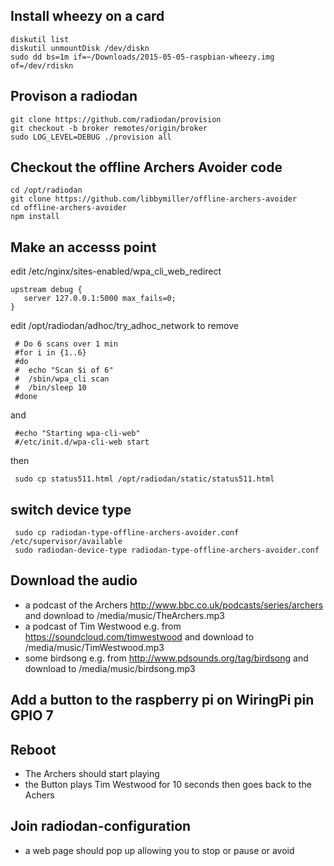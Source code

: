 ## Install wheezy on a card

    diskutil list
    diskutil unmountDisk /dev/diskn
    sudo dd bs=1m if=~/Downloads/2015-05-05-raspbian-wheezy.img of=/dev/rdiskn

## Provison a radiodan

    git clone https://github.com/radiodan/provision
    git checkout -b broker remotes/origin/broker
    sudo LOG_LEVEL=DEBUG ./provision all

## Checkout the offline Archers Avoider code

    cd /opt/radiodan
    git clone https://github.com/libbymiller/offline-archers-avoider
    cd offline-archers-avoider
    npm install

## Make an accesss point

edit /etc/nginx/sites-enabled/wpa_cli_web_redirect

    upstream debug {
       server 127.0.0.1:5000 max_fails=0;
    }

edit /opt/radiodan/adhoc/try_adhoc_network to remove

     # Do 6 scans over 1 min
     #for i in {1..6}
     #do
     #  echo "Scan $i of 6"
     #  /sbin/wpa_cli scan
     #  /bin/sleep 10
     #done

and

     #echo "Starting wpa-cli-web"
     #/etc/init.d/wpa-cli-web start

then

     sudo cp status511.html /opt/radiodan/static/status511.html

## switch device type

     sudo cp radiodan-type-offline-archers-avoider.conf /etc/supervisor/available
     sudo radiodan-device-type radiodan-type-offline-archers-avoider.conf

## Download the audio

 * a podcast of the Archers http://www.bbc.co.uk/podcasts/series/archers and download to /media/music/TheArchers.mp3
 * a podcast of Tim Westwood e.g. from https://soundcloud.com/timwestwood and download to /media/music/TimWestwood.mp3
 * some birdsong e.g. from http://www.pdsounds.org/tag/birdsong and download to /media/music/birdsong.mp3

## Add a button to the raspberry pi on WiringPi pin GPIO 7 


## Reboot

 * The Archers should start playing
 * the Button plays Tim Westwood for 10 seconds then goes back to the Achers

## Join radiodan-configuration

 * a web page should pop up allowing you to stop or pause or avoid



